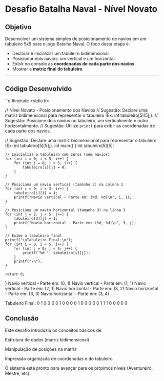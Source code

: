 # Desafio Batalha Naval - Nível Novato

## Objetivo

Desenvolver um sistema simples de posicionamento de navios em um tabuleiro 5x5 para o jogo Batalha Naval. O foco desta etapa é:

- Declarar e inicializar um tabuleiro bidimensional.
- Posicionar dois navios: um vertical e um horizontal.
- Exibir no console as **coordenadas de cada parte dos navios**.
- Mostrar a **matriz final do tabuleiro**.

---

## Código Desenvolvido

``c
#include <stdio.h>


 // Nível Novato - Posicionamento dos Navios
    // Sugestão: Declare uma matriz bidimensional para representar o tabuleiro (Ex: int tabuleiro[5][5];).
    // Sugestão: Posicione dois navios no tabuleiro, um verticalmente e outro horizontalmente.
    // Sugestão: Utilize `printf` para exibir as coordenadas de cada parte dos navios.


  // Sugestão: Declare uma matriz bidimensional para representar o tabuleiro (Ex: int tabuleiro[5][5];).
int main() {
    int tabuleiro[5][5];

    // Inicializa o tabuleiro com zeros (sem navios)
    for (int i = 0; i < 5; i++) {
        for (int j = 0; j < 5; j++) {
            tabuleiro[i][j] = 0;
        }
    }

    // Posiciona um navio vertical (tamanho 3) na coluna 1
    for (int i = 0; i < 3; i++) {
        tabuleiro[i][1] = 1;
        printf("Navio vertical - Parte em: (%d, %d)\n", i, 1);
    }

    // Posiciona um navio horizontal (tamanho 3) na linha 3
    for (int j = 2; j < 5; j++) {
        tabuleiro[3][j] = 1;
        printf("Navio horizontal - Parte em: (%d, %d)\n", 3, j);
    }

    // Exibe o tabuleiro final
    printf("\nTabuleiro Final:\n");
    for (int i = 0; i < 5; i++) {
        for (int j = 0; j < 5; j++) {
            printf("%d ", tabuleiro[i][j]);
        }
        printf("\n");
    }

    return 0;
}
Navio vertical - Parte em: (0, 1)
Navio vertical - Parte em: (1, 1)
Navio vertical - Parte em: (2, 1)
Navio horizontal - Parte em: (3, 2)
Navio horizontal - Parte em: (3, 3)
Navio horizontal - Parte em: (3, 4)

Tabuleiro Final:
0 1 0 0 0
0 1 0 0 0
0 1 0 0 0
0 0 1 1 1
0 0 0 0 0

## Conclusão
Este desafio introduziu os conceitos básicos de:

Estrutura de dados (matriz bidimensional)

Manipulação de posições na matriz

Impressão organizada de coordenadas e do tabuleiro

O sistema está pronto para avançar para os próximos níveis (Aventureiro, Mestre, etc).
